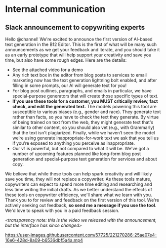 # Internal communication

## Slack announcement to copywriting experts

Hello @channel! We're excited to announce the first version of AI-based text generation in the B12 Editor. This is the first of what will be many such announcements as we get your feedback and iterate, and you should take it as an early prototype that will help support your creativity and save you time, but also have some rough edges. Here are the details:
* See the attached video for a demo
* Any rich text box in the editor from blog posts to services to email marketing now has the text generation lightning bolt enabled, and after filling in some prompts, our AI will generate text for you!
* For blog post outlines, paragraphs, and emails in particular, we have special-purpose generators that will create those specific types of text.
* **If you use these tools for a customer, you MUST critically review, fact check, and edit the generated text.** The models powering this tool are susceptible to various biases (e.g., gender and race). They generate text rather than facts, so you have to check the text they generate. By virtue of being trained on text from the web, they might generate text that's similar to other content, so you should also vet (e.g., with Grammarly) that the text isn't plagiarized. Finally, while we haven’t seen the model we’re using generate inappropriate-for-work text we ask that you tell us if you’re exposed to anything you perceive as inappropriate.
* Our v1 is powerful, but not compared to what it will be. We've got a number of upcoming features planned like long-form blog post generation and special-purpose text generation for services and about copy.

We believe that while these tools can help spark creativity and will likely save you time, they will not replace a copywriter. As these tools mature, copywriters can expect to spend more time editing and researching and less time writing the initial drafts. As we better understand the effects of these tools on copywriter efficiency, we'll share what we learn with you.
Thank you to *<list of team members>* for review and feedback on the first version of this tool. We're actively seeking out feedback, **so send me a message if you use the tool**. We'd love to speak with you in a paid feedback session.

*<transparency note: this is the video we released with the announcement, but the interface has since changed>*
  
https://user-images.githubusercontent.com/57725/221270286-25ae07e4-16e6-428d-8a09-b6536dbf5a4a.mp4
